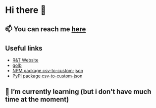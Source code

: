 # Hi there 👋

## 📫 You can reach me [here](https://its-just-nans.github.io/#links)

## Useful links

- [R&T Website](https://n4n5.dev/rt)
- [golb](https://its-just-nans.github.io/golb/)
- [NPM package csv-to-custom-json](https://www.npmjs.com/package/csv-to-custom-json)
- [PyPI package csv-to-custom-json](https://pypi.org/project/csv-to-custom-json/)

## 🌱 I’m currently learning (but i don't have much time at the moment)
